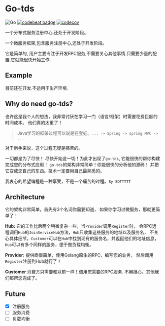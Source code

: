 # Go-tds

![Go](https://github.com/sdttttt/go-tds/workflows/Go/badge.svg)
[![codebeat badge](https://codebeat.co/badges/9040bc68-655c-4d3e-be12-661554bacecf)](https://codebeat.co/projects/github-com-sdttttt-go-tds-master)
[![codecov](https://codecov.io/gh/sdttttt/go-tds/branch/master/graph/badge.svg)](https://codecov.io/gh/sdttttt/go-tds)

一个分布式服务注册中心.还处于开发阶段。

一个微服务框架,包含服务注册中心,还处于开发阶段。

它是简单的, 用户主要专注于开发RPC服务,不需要关心其他事情.只需要少量的配置,它就能很快开始工作.

## Example

目前还在开发.不适用于生产环境.

## Why do need go-tds?

也许这是我个人的想法，我非常讨厌在学习一门（语言/框架）时需要花费巨额的时间成本。
他们真的太重了！

> Java学习的框架过程可以说是在套娃。`... -> Spring -> spring MVC -> ...`

对于新手来说，这个过程无疑是痛苦的。

一切都是为了尽快！
尽快开始这一切！为此才出现了`go-tds`,
它能很快的帮你构建完成您的分布式应用！
`go-tds`的架构非常简单！你能很快的分析他的源码！
并把它变成您自己的东西。技术一定要用自己最熟悉的。

我衷心的希望编程是一种享受，不是一个痛苦的过程。`By SDTTTTT`

## Architecture

它的架构非常简单，首先有3个名词你需要知道，
如果你学习过微服务，那就更简单了！


**Hub:** 
它的工作比后两个稍微复杂一些，当`Provider`调用`Register`时，
会RPC远程调用`Hub`的`JoinServiceHub`方法，`Hub`只收集这些服务的地址以及服务名，
不关心具体细节。`Customer`可以在`Hub`中找到现有的服务名，并返回他们的地址信息，
`Hub`可以有多个同样的服务，便于做负载均衡。

**Provider:** 
提供商很简单，使用Golang原生的RPC，编写您的业务，
然后调用`Register`注册到Hub就行了！

**Customer**
消费方只需要和以前一样！调用您需要的RPC服务.
不用担心，其他我们都帮您完成了。

## Future

- [x] 注册服务
- [ ] 服务消费
- [ ] 负载均衡
